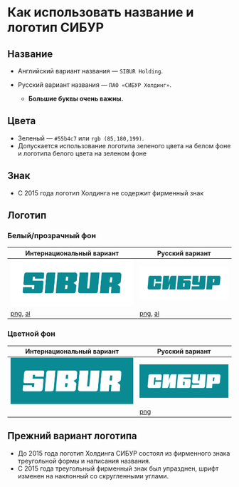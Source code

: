 Как использовать название и логотип СИБУР
======

Название
------
* Английский вариант названия —  `SIBUR Holding`.
* Русский вариант названия — `ПАО «СИБУР Холдинг»`.

  * **Большие буквы очень важны.**
  
Цвета
------
* Зеленый — `#55b4c7` или `rgb (85,180,199)`.
* Допускается использование логотипа зеленого цвета на белом фоне и логотипа белого цвета на зеленом фоне

Знак
------
* С 2015 года логотип Холдинга не содержит фирменный знак

Логотип
------

### Белый/прозрачный фон

| Интернациональный вариант | Русский вариант |
| --- | --- |
| <img src="https://raw.githubusercontent.com/sibur-holding/logo/master/SIBUR_logo_INT.jpg" alt="SIBUR Logo"> | <img src="https://raw.githubusercontent.com/sibur-holding/logo/master/SIBUR_logo_RUS.jpg" alt="СИБУР лого"> |
| [png](https://raw.githubusercontent.com/sibur-holding/logo/master/Sibur_logo_EN_CS3.png), [ai](https://github.com/sibur-holding/logo/raw/master/Sibur_logo_EN_CS3.ai) | [png](https://raw.githubusercontent.com/sibur-holding/logo/master/Sibur_logo_RU_CS3.png), [ai](https://github.com/sibur-holding/logo/raw/master/Sibur_logo_RU_CS3.ai) |

### Цветной фон

| Интернациональный вариант | Русский вариант |
| --- | --- |
| <img src="https://raw.githubusercontent.com/sibur-holding/logo/master/SIBUR_logo_INT_bg.jpg" alt="SIBUR Logo"> | <img src="https://raw.githubusercontent.com/sibur-holding/logo/master/SIBUR_logo_RUS_bg.jpg" alt="СИБУР лого"> |
|  | [png](https://raw.githubusercontent.com/sibur-holding/logo/master/whiteru.png) |

Прежний вариант логотипа
------
* До 2015 года логотип Холдинга СИБУР состоял из фирменного знака треугольной формы и написания названия.
* С 2015 года треугольный фирменный знак был упразднен, шрифт изменен на наклонный со скругленными углами.
